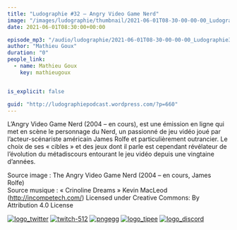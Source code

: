 ```yaml
---
title: "Ludographie #32 – Angry Video Game Nerd"
image: "/images/ludographie/thumbnail/2021-06-01T08-30-00-00-00_Ludographie32AngryVideoGameNerd.jpg"
date: 2021-06-01T08:30:00+00:00

episode_mp3: "/audio/ludographie/2021-06-01T08-30-00-00-00_Ludographie32AngryVideoGameNerd.mp3"
author: "Mathieu Goux"
duration: "0"
people_link: 
  - name: Mathieu Goux
    key: mathieugoux


is_explicit: false

guid: "http://ludographiepodcast.wordpress.com/?p=660"
---
```


<PodcastHeader/>

<!-- ECRIRE LA DESCRIPTION DE L'EPISODE SOUS CETTE LIGNE -->
<p>L’Angry Video Game Nerd (2004 – en cours), est une émission en ligne qui met en scène le personnage du Nerd, un passionné de jeu vidéo joué par l’acteur-scénariste américain James Rolfe et particulièrement outrancier. Le choix de ses «&nbsp;cibles&nbsp;» et des jeux dont il parle est cependant révélateur de l’évolution du métadiscours entourant le jeu vidéo depuis une vingtaine d’années.<br>
</p>
<p></p>
<p><a href="" rel="nofollow"></a></p>
 
<p>Source image : The Angry Video Game Nerd (2004 – en cours, James Rolfe)<br>
Source musique : «&nbsp;Crinoline Dreams&nbsp;» Kevin MacLeod (<a title="http://incompetech.com/" href="http://incompetech.com/" rel="nofollow">http://incompetech.com/</a>) Licensed under Creative Commons: By Attribution 4.0 License</p>


<!--tr--><p>
<!--td--><span><a href="https://twitter.com/Gouximan" rel="nofollow"><img src="/resources/ludographie/2021-06-01T08-30-00-00-00_Ludographie32AngryVideoGameNerd/logo_twitter-1.png" alt="logo_twitter"></a><!--/td--></span>
<!--td--><span><a href="https://www.twitch.tv/mathieugoux" rel="nofollow"><img src="/resources/ludographie/2021-06-01T08-30-00-00-00_Ludographie32AngryVideoGameNerd/twitch-512-1.png" alt="twitch-512"></a><!--/td--></span>
<!--td--><span><a href="https://www.youtube.com/user/MattTheFatalifieur/videos" rel="nofollow"><img src="/resources/ludographie/2021-06-01T08-30-00-00-00_Ludographie32AngryVideoGameNerd/pngegg.png" alt="pngegg"></a><!--/td--></span>
<!--td--><span><a href="http://fr.tipeee.com/calvinball" rel="nofollow"><img src="/resources/ludographie/2021-06-01T08-30-00-00-00_Ludographie32AngryVideoGameNerd/logo_tipee-1.png" alt="logo_tipee"></a><!--/td--></span>
<!--td--><span><a href="https://discord.com/invite/4RnA9v7" rel="nofollow"><img src="/resources/ludographie/2021-06-01T08-30-00-00-00_Ludographie32AngryVideoGameNerd/logo_discord-1.png" alt="logo_discord"></a><!--/td--></span>
<!--/tr--></p>




